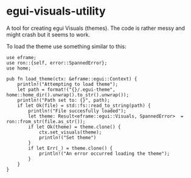 # egui-visuals-utility
A tool for creating egui Visuals (themes).
The code is rather messy and might crash but it seems to work.

To load the theme use something similar to this:
```
use eframe;
use ron::{self, error::SpannedError};
use home;

pub fn load_theme(ctx: &eframe::egui::Context) {
    println!("Attempting to load theme");
    let path = format!("{}/.egui-theme", home::home_dir().unwrap().to_str().unwrap());
    println!("Path set to: {}", path);
    if let Ok(file) = std::fs::read_to_string(path) {
        println!("File succesfully loaded");
        let theme: Result<eframe::egui::Visuals, SpannedError>  = ron::from_str(file.as_str());
        if let Ok(theme) = theme.clone() {
            ctx.set_visuals(theme);
            println!("Set theme")
        }
        if let Err(_) = theme.clone() {
            println!("An error occurred loading the theme");
        }
    }
}
```
